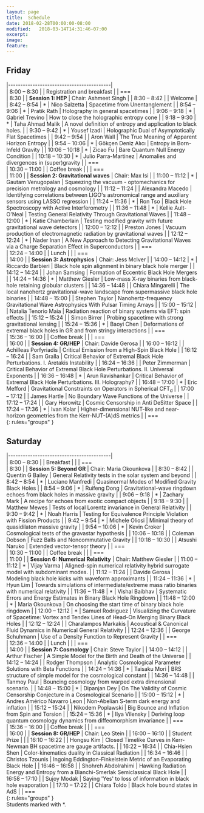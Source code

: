 ```yaml
---										
layout: page										
title:	Schedule									
date: 2018-02-28T00:00:00-08:00										
modified:	2018-03-14T14:31:46-07:00									
excerpt:										
image:										
feature:										
---										
```

										
<style>										
tbody tr:nth-child(odd)  {background: #FFF;}										
tbody tr:nth-child(even) {background: #F5F5F5;}										
tbody tr:hover {background: #ffa366;}										
tbody td:first-child {white-space: nowrap;}										
tbody td:nth-child(3) {white-space: nowrap;}										
tbody td {vertical-align:top; padding-left: 3px; padding-right: 2px;}										
</style>										
										
										
										
										
<h2> Friday  </h2>										
										
|------------------------------------------|										
|	8:00	–	8:30	|		|			Registration and breakfast	|
| ===										
|	8:30			|		|	**Session 1: HEP**	|	Chair: Ashmeet Singh	|
|	8:30	–	8:42	|		|			Welcome	|
|	8:42	–	8:54	|	*	|	Nico Salzetta	|	Spacetime from Unentanglement	|
|	8:54	–	9:06	|	*	|	Pratik Rath	|	Holography in general spacetimes	|
|	9:06	–	9:18	|	*	|	Gabriel Trevino	|	How to close the holographic entropy cone	|
|	9:18	–	9:30	|	*	|	Taha Ahmad Malik	|	A novel definition of entropy and application to black holes. 	|
|	9:30	–	9:42	|	*	|	Yousef Izadi	|	Holographic Dual of Asymptotically Flat Spacetimes	|
|	9:42	–	9:54	|		|	Aron Wall	|	The True Meaning of Apparent Horizon Entropy	|
|	9:54	–	10:06	|	*	|	Gökçen Deniz Alıcı	|	Entropy in Born-Infeld Gravity	|
|	10:06	–	10:18	|	*	|	Zicao Fu	|	Bare Quantum Null Energy Condition	|
|	10:18	–	10:30	|	*	|	Julio Parra-Martinez	|	Anomalies and divergences in (super)gravity	|
| ===										
|	10:30	–	11:00	|		|	Coffee break	|		|
| ===										
|	11:00			|		|	**Session 2: Gravitational waves**	|	Chair: Max Isi	|
|	11:00	–	11:12	|	*	|	Gautam Venugopalan	|	Squeezing the vacuum - optomechanics for precision metrology and cosmology	|
|	11:12	–	11:24	|		|	Alexandra Macedo	|	Identifying correlations between LIGO's astronomical range and auxiliary sensors using LASSO regression	|
|	11:24	–	11:36	|	*	|	Ron Tso	|	Black Hole Spectroscopy with Active Interferometry	|
|	11:36	–	11:48	|	*	|	Kellie Ault-O'Neal	|	Testing General Relativity Through Gravitational Waves	|
|	11:48	–	12:00	|	*	|	Katie Chamberlain	|	Testing modified gravity with future gravitational wave detectors	|
|	12:00	–	12:12	|		|	Preston Jones	|	Vacuum production of electromagnetic radiation by gravitational waves	|
|	12:12	–	12:24	|	*	|	Nader Inan	|	A New Approach to Detecting Gravitational Waves via a Charge Separation Effect in Superconductors	|
| ===										
|	12:24	–	14:00	|		|	Lunch	|		|
| ===										
|	14:00			|		|	**Session 3: Astrophysics**	|	Chair: Jess McIver	|
|	14:00	–	14:12	|	*	|	Riccardo Barbieri	|	Black hole spin alignment in binary black hole merger	|
|	14:12	–	14:24	|		|	Johan Samsing	|	Formation of Eccentric Black Hole Mergers	|
|	14:24	–	14:36	|	*	|	Matthew Giesler	|	Low-mass X-ray binaries from black-hole retaining globular clusters	|
|	14:36	–	14:48	|		|	Chiara Mingarelli	|	The local nanohertz gravitational-wave landscape from supermassive black hole binaries	|
|	14:48	–	15:00	|		|	Stephen Taylor	|	Nanohertz-frequency Gravitational Wave Astrophysics With Pulsar Timing Arrays	|
|	15:00	–	15:12	|		|	Natalia Tenorio Maia	|	Radiation reaction of binary systems via EFT: spin effects	|
|	15:12	–	15:24	|		|	Simon Birrer	|	Probing spacetime with strong gravitational lensing	|
|	15:24	–	15:36	|	*	|	Baoyi Chen	|	Deformations of extremal black holes in GR and from stringy interactions	|
| ===										
|	15:36	–	16:00	|		|	Coffee break	|		|
| ===										
|	16:00			|		|	**Session 4: GR/HEP**	|	Chair: Davide Gerosa	|
|	16:00	–	16:12	|		|	Achilleas Porfyriadis	|	Critical Emission from a High-Spin Black Hole	|
|	16:12	–	16:24	|		|	Sam Gralla	|	Critical Behavior of Extremal Black Hole Perturbations.  I. Aretakis Instability	|
|	16:24	–	16:36	|		|	Peter Zimmerman	|	Critical Behavior of Extremal Black Hole Perturbations.  II. Universal Exponents	|
|	16:36	–	16:48	|	*	|	Arun Ravishankar	|	Critical Behavior of Extremal Black Hole Perturbations.  III. Holography?	|
|	16:48	–	17:00	|	*	|	Eric Mefford	|	Gravitational Constraints on Operators in Spherical CFT<sub>d</sub>	|
|	17:00	–	17:12	|		|	James Hartle	|	No Boundary Wave Functions of the Universe	|
|	17:12	–	17:24	|		|	Gary Horowitz	|	Cosmic Censorship in Anti DeSitter Space	|
|	17:24	–	17:36	|	*	|	Ivan Kolar	|	Higher-dimensional NUT-like and near-horizon geometries  from the Kerr-NUT-(A)dS metrics	|
| ===										
{: rules="groups" }										
										
<h2> Saturday  </h2>										
										
|------------------------------------------|										
|	8:00	–	8:30	|		|	Breakfast	|		|
| ===										
|	8:30			|		|	**Session 5: Beyond GR**	|	Chair: Maria Okounkova	|
|	8:30	–	8:42	|		|	Quentin G Bailey	|	General Relativity tests in the solar system and beyond	|
|	8:42	–	8:54	|	*	|	Luciano Manfredi	|	Quasinormal Modes of Modified Gravity Black Holes	|
|	8:54	–	9:06	|	*	|	Ruifeng Dong	|	Gravitational-wave ringdown echoes  from black holes in massive gravity	|
|	9:06	–	9:18	|	*	|	Zachary Mark	|	A recipe for echoes from exotic compact objects	|
|	9:18	–	9:30	|		|	Matthew Mewes	|	Tests of local Lorentz invariance in General Relativity	|
|	9:30	–	9:42	|	*	|	Noah Harris	|	Testing for Equivalence Principle Violation with Fission Products	|
|	9:42	–	9:54	|	*	|	Michele Oliosi	|	Minimal theory of quasidilaton massive gravity	|
|	9:54	–	10:06	|	*	|	Kevin Croker	|	Cosmological tests of the gravastar hypothesis	|
|	10:06	–	10:18	|		|	Coleman Dobson	|	Fuzz Balls and Noncommutative Gravity	|
|	10:18	–	10:30	|		|	Atsushi Naruko	|	Extended vector-tensor theory	|
| ===										
|	10:30	–	11:00	|		|	Coffee break	|		|
| ===										
|	11:00			|		|	**Session 6: Numerical Relativity**	|	Chair: Matthew Giesler	|
|	11:00	–	11:12	|	*	|	Vijay Varma	|	Aligned-spin numerical relativity hybrid surrogate model with subdominant modes.	|
|	11:12	–	11:24	|		|	Davide Gerosa	|	Modeling black hole kicks with waveform approximants	|
|	11:24	–	11:36	|	*	|	Hyun Lim	|	Towards simulations of intermediate/extreme mass ratio binaries with numerical relativity	|
|	11:36	–	11:48	|	*	|	Vishal Baibhav	|	Systematic Errors and Energy Estimates in Binary Black Hole Ringdown	|
|	11:48	–	12:00	|	*	|	Maria Okounkova	|	On choosing the start time of binary black hole ringdown	|
|	12:00	–	12:12	|	*	|	Samuel Rodriguez	|	Visualizing the Curvature of Spacetime: Vortex and Tendex Lines of Head-On Merging Binary Black Holes	|
|	12:12	–	12:24	|		|	Charalampos Markakis	|	Acoustical & Canonical Fluid Dynamics in Numerical General Relativity	|
|	12:24	–	12:36	|		|	George Schuhmann	|	Use of a Density Function to Represent Gravity	|
| ===										
|	12:36	–	14:00	|		|	Lunch	|		|
| ===										
|	14:00			|		|	**Session 7: Cosmology**	|	Chair: Steve Taylor	|
|	14:00	–	14:12	|		|	Arthur Fischer	|	A Simple Model for the Birth and Death of the Universe	|
|	14:12	–	14:24	|		|	Rodger Thompson	|	Analytic Cosmological Parameter Solutions with Beta Functions	|
|	14:24	–	14:36	|	*	|	Taisaku Mori	|	BRS structure of simple model for the cosmological constant	|
|	14:36	–	14:48	|		|	Tanmoy Paul	|	Bouncing cosmology from warped extra dimensional scenario.	|
|	14:48	–	15:00	|	*	|	Dipanjan Dey	|	On The Validity of Cosmic Censorship Conjecture  in a Cosmological Scenario	|
|	15:00	–	15:12	|	*	|	Andres Américo Navarro Leon	|	Non-Abelian S-term dark energy and inflation	|
|	15:12	–	15:24	|		|	Nikodem Poplawski	|	Big Bounce and Inflation from Spin and Torsion	|
|	15:24	–	15:36	|	*	|	Ilya Vilensky	|	Deriving loop quantum cosmology dynamics from diffeomorphism invariance	|
| ===										
|	15:36	–	16:00	|		|	Coffee break	|		|
| ===										
|	16:00			|		|	**Session 8: GR/HEP**	|	Chair: Leo Stein	|
|	16:00	–	16:10	|		|	Student Prize	|		|
|	16:10	–	16:22	|		|	Hongsu Kim	|	Closed Timelike Curves in Kerr-Newman BH spacetime are gauge artifacts.	|
|	16:22	–	16:34	|		|	Chia-Hsien Shen	|	Color-kinematics duality in Classical Radiation	|
|	16:34	–	16:46	|		|	Christos Tzounis	|	Ingoing Eddington-Finkelstein Metric of an Evaporating Black Hole	|
|	16:46	–	16:58	|		|	Shohreh Abdolrahimi	|	Hawking Radiation Energy and Entropy from a Bianchi-Smerlak Semiclassical Black Hole	|
|	16:58	–	17:10	|		|	Sujoy Modak	|	Saying 'Yes' to loss of information in black hole evaporation	|
|	17:10	–	17:22	|		|	Chiara Toldo	|	Black hole bound states in AdS	|
| ===										
{: rules="groups" }										
Students marked with *.										
